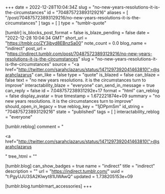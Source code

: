 +++
date = 2022-12-28T10:04:34Z
slug = "no-new-years-resolutions-it-is-the-circumstances"
id = "704875723893129216"
aliases = [ "/post/704875723893129216/no-new-years-resolutions-it-is-the-circumstances" ]
tags = [ ]
type = "tumblr-quote"

[tumblr]
is_blocks_post_format = false
is_blaze_pending = false
date = "2022-12-28 10:04:34 GMT"
short_url = "https://tmblr.co/ZY3jbyd8EBnzSa00"
note_count = 0.0
blog_name = "indirect"
post_url = "https://indirect.tumblr.com/post/704875723893129216/no-new-years-resolutions-it-is-the-circumstances"
slug = "no-new-years-resolutions-it-is-the-circumstances"
source = "<a href=\"http://twitter.com/sarahclazarus/status/1471297392041463810\">@sarahclazarus</a>"
can_like = false
type = "quote"
is_blazed = false
can_blaze = false
text = "no new years resolutions. it is the circumstances turn to improve"
interactability_blaze = "everyone"
can_send_in_message = true
can_reply = false
id = 7.048757238931292e+17
format = "html"
can_reblog = false
display_avatar = true
timestamp = 1.672221874e+09
summary = "no new years resolutions. it is the circumstances turn to improve"
should_open_in_legacy = true
reblog_key = "1jDPpmSm"
id_string = "704875723893129216"
state = "published"
tags = [ ]
interactability_reblog = "everyone"

[tumblr.reblog]
comment = "<p><a href=\"http://twitter.com/sarahclazarus/status/1471297392041463810\">@sarahclazarus</a></p>"
tree_html = ""

[tumblr.blog]
can_show_badges = true
name = "indirect"
title = "indirect"
description = ""
url = "https://indirect.tumblr.com/"
uuid = "t:PgyUJU3SA2Klwyt81UWAwQ"
updated = 1.738205153e+09

[tumblr.blog.tumblrmart_accessories]
+++

